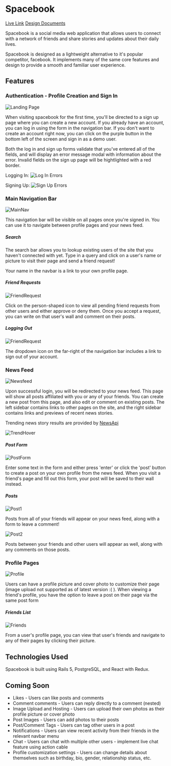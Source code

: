 # Spacebook

[Live Link](https://space--book.herokuapp.com)
[Design Documents](https://github.com/andywynkoop/fb_inspired_site/wiki)

Spacebook is a social media web application that allows users to connect with a network of friends and share stories and updates about their daily lives.

Spacebook is designed as a lightweight alternative to it's popular competitor, facebook. It implements many of the same core features and design to provide a smooth and familiar user experience.

## Features

### Authentication - Profile Creation and Sign In

![Landing Page](http://res.cloudinary.com/dmynah8jz/image/upload/v1523651528/Screen_Shot_2018-04-13_at_1.28.25_PM.png)

When visiting spacebook for the first time, you'll be directed to a sign up page where you can create a new account. If you already have an account, you can log in using the form in the navigation bar. If you don't want to create an account right now, you can click on the purple button in the bottom left of the screen and sign in as a demo user.

Both the log in and sign up forms validate that you've entered all of the fields, and will display an error message modal with information about the error. Invalid fields on the sign up page will be hightlighted with a red border.

Logging In:
![Log In Errors](http://res.cloudinary.com/dmynah8jz/image/upload/v1523651528/Screen_Shot_2018-04-13_at_1.29.29_PM.png)

Signing Up:
![Sign Up Errors](http://res.cloudinary.com/dmynah8jz/image/upload/v1523651528/Screen_Shot_2018-04-13_at_1.30.43_PM.png)

### Main Navigation Bar

![MainNav](http://res.cloudinary.com/dmynah8jz/image/upload/v1523653959/Screen_Shot_2018-04-13_at_2.06.31_PM.png)

This navigation bar will be visible on all pages once you're signed in.
You can use it to navigate between profile pages and your news feed.

##### Search

The search bar allows you to lookup existing users of the site that you haven't connected with yet. Type in a query and click on a user's name or picture to visit their page and send a friend request!

Your name in the navbar is a link to your own profile page.

##### Friend Requests

![FriendRequest](http://res.cloudinary.com/dmynah8jz/image/upload/v1523653156/Screen_Shot_2018-04-13_at_1.57.58_PM.png)

Click on the person-shaped icon to view all pending friend requests from other users and either approve or deny them. Once you accept a request, you can write on that user's wall and comment on their posts.

##### Logging Out

![FriendRequest](http://res.cloudinary.com/dmynah8jz/image/upload/v1523654131/Screen_Shot_2018-04-13_at_2.15.11_PM.png)

The dropdown icon on the far-right of the navigation bar includes a link to sign out of your account.

### News Feed

![Newsfeed](http://res.cloudinary.com/dmynah8jz/image/upload/v1523653404/Screen_Shot_2018-04-13_at_2.02.57_PM.png)

Upon successful login, you will be redirected to your news feed. This page will show all posts affiliated with you or any of your friends. You can create a new post from this page, and also edit or comment on existing posts. The left sidebar contains links to other pages on the site, and the right sidebar contains links and previews of recent news stories.

Trending news story results are provided by [NewsApi](https://newsapi.org/)

![TrendHover](http://res.cloudinary.com/dmynah8jz/image/upload/v1523653155/Screen_Shot_2018-04-13_at_1.50.10_PM.png)

##### Post Form

![PostForm](http://res.cloudinary.com/dmynah8jz/image/upload/v1523654783/Screen_Shot_2018-04-13_at_2.26.00_PM.png)

Enter some text in the form and either press 'enter' or click the 'post' button to create a post on your own profile from the news feed. When you visit a friend's page and fill out this form, your post will be saved to their wall instead.

##### Posts

![Post1](http://res.cloudinary.com/dmynah8jz/image/upload/v1523653155/Screen_Shot_2018-04-13_at_1.52.06_PM.png)

Posts from all of your friends will appear on your news feed, along with a form to leave a comment!

![Post2](http://res.cloudinary.com/dmynah8jz/image/upload/v1523655507/Screen_Shot_2018-04-13_at_2.38.12_PM.png)

Posts between your friends and other users will appear as well, along with any comments on those posts.

### Profile Pages

![Profile](http://res.cloudinary.com/dmynah8jz/image/upload/v1523655949/Screen_Shot_2018-04-13_at_2.45.26_PM.png)

Users can have a profile picture and cover photo to customize their page (image upload not supported as of latest version :( ).
When viewing a friend's profile, you have the option to leave a post on their page via the same post form

##### Friends List

![Friends](http://res.cloudinary.com/dmynah8jz/image/upload/v1523656286/Screen_Shot_2018-04-13_at_2.50.56_PM.png)

From a user's profile page, you can view that user's friends and navigate to any of their pages by clicking their picture.

## Technologies Used

Spacebook is built using Rails 5, PostgreSQL, and React with Redux.

## Coming Soon

* Likes - Users can like posts and comments
* Comment comments - Users can reply directly to a comment (nested)
* Image Upload and Hosting - Users can upload their own photos as their profile picture or cover photo
* Post Images - Users can add photos to their posts
* Post/Comment Tags - Users can tag other users in a post
* Notifications - Users can view recent activity from their friends in the relevant navbar menu
* Chat - Users can chat with multiple other users - implement live chat feature using action cable
* Profile customization settings - Users can change details about themselves such as birthday, bio, gender, relationship status, etc.
